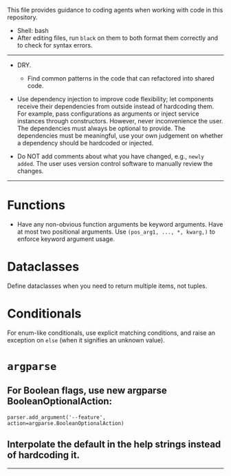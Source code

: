 This file provides guidance to coding agents when working with code in this repository.

- Shell: bash
- After editing files, run `black` on them to both format them correctly and to check for syntax errors.

------------------------------------------------------------------------

-   DRY.

    -   Find common patterns in the code that can refactored into shared code.

-   Use dependency injection to improve code flexibility; let components receive their dependencies from outside instead of hardcoding them. For example, pass configurations as arguments or inject service instances through constructors. However, never inconvenience the user. The dependencies must always be optional to provide. The dependencies must be meaningful, use your own judgement on whether a dependency should be hardcoded or injected.

-   Do NOT add comments about what you have changed, e.g., `newly added`. The user uses version control software to manually review the changes.

------------------------------------------------------------------------

# Functions

-   Have any non-obvious function arguments be keyword arguments. Have at most two positional arguments. Use `(pos_arg1, ..., *, kwarg,)` to enforce keyword argument usage.

# Dataclasses

Define dataclasses when you need to return multiple items, not tuples.

# Conditionals

For enum-like conditionals, use explicit matching conditions, and raise an exception on `else` (when it signifies an unknown value).

# `argparse`

## For Boolean flags, use new argparse BooleanOptionalAction:

```
parser.add_argument('--feature', action=argparse.BooleanOptionalAction)

```

## Interpolate the default in the help strings instead of hardcoding it.

------------------------------------------------------------------------
